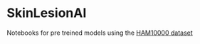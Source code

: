 # SkinLesionAI
Notebooks for pre treined models using the [HAM10000 dataset](https://www.kaggle.com/datasets/kmader/skin-cancer-mnist-ham10000)
